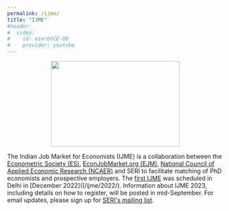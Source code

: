 ```yaml
---
permalink: /ijme/
title: "IJME"
#header:
#  video:
#    id: eierbhCE-Q8
#    provider: youtube
---
```



<p align="center">
  <img width="300" height="200" src="/assets/images/ijme_600x400.png">
</p>

The Indian Job Market for Economists (IJME) is a collaboration between the [Econometric Society (ES)](https://www.econometricsociety.org/), [EconJobMarket.org (EJM)](https://econjobmarket.org/), [National Council of Applied Economic Research (NCAER)](https://www.ncaer.org/) and SERI to facilitate matching of PhD economists and prospective employers. The [first IJME](/ijme/2022/) was scheduled in Delhi in [December 2022]((/ijme/2022/). Information about IJME 2023, including details on how to register, will be posted in mid-September. For email updates, please sign up for [SERI's mailing list](https://groups.google.com/g/society-for-economics-research-in-india/).

